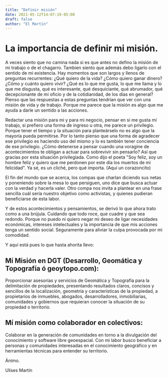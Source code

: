 ```yaml
---
title: "Definir misión"
date: 2021-05-12T14:07:19-05:00
draft: false
author: "El Martín"
---
```

# La importancia de definir mi misión. 

A veces siento que no camina nada si es que antes no defino la misión de mi trabajo o de el chagarro. Tambien siento que además debo ligarlo con el sentido de mi existencia. Hay momentos que son largos y llenos de preguntas recurrentes: ¿Qué quiero de la vida? ¿Cómo quiero ganar dinero? ¿Cómo y cuánto quiero vivir? ¿Qué es lo que me gusta, lo que me llama y lo que me disgusta, qué es interesante, qué desquiciante, qué abrumador, qué decepcionante de mi oficio y de la cotidianidad, de los días en general? Pienso que las respuestas a estas preguntas tendrían que ver con una misión de vida y de trabajo. Porque me parece que la misión es algo que me ayuda a darle un sentido a las acciones. 

Redactar una misión para mi y para mi negocio, pensar en si me gusta mí trabajo, si prefiero una forma de ingreso u otra, me parece un privilegio. Porque tener el tiempo y la situación para planteárselo no es algo que la mayoría pueda permitirse. Por lo tanto pienso que una forma de agradecer ese privilegio es haciendo uso del mismo y lo es también tener conciencia de ese privilegio. ¿Cómo detenerse a pensar cuando una voragine de acontecimientos te obligan a actuar para sobrevivir sin pensarlo? Así que gracias por esta situación privilegiada. Como dijo el poeta "Soy feliz, soy un hombre feliz y quiero que me perdonen por este día los muertos de mi felicidad". Ya sé, es un cliché, pero qué importa. (Aquí un corazoncito)

El fin del mundo que se acerca, los compas que charlan diciendo sus netas y poneniendo sobre la mesa lo que persiguen, uno dice que busca actuar con la verdad y hacerla valer. Otro compa nos invita a plantear en una frase sencilla cuál sería nuestro objetivo como activistas, y quienes pudieran beneficiarse de esta labor.

Y de estos acontecimientos y pensamientos, se derivó lo que ahora trato como a una brújula. Cuidando que todo roce, que cuadre y que sea redondo. Porque no puedo ni quiero negar mi deseo de ligar necesidades económicas, intereses intelectuales y la importancia de que mis acciones tenga un sentido social. Seguramente para aliviar la culpa provocada por mi comodidad.

Y aquí está pues lo que hasta ahorita llevo:

## Mí Misión en DGT (Desarrollo, Geomática y Topografía ó geoytopo.com):

Proporcionar asesorías y servicios de Geomática y Topografía para la delimitación de propiedades, presentando resultados claros, concisos y sencillos de la localización, geometría y características de la propiedad, a propietarios de inmuebles, abogados, desarrolladores, inmobiliarias, comunidades y gobiernos que requieran conocer la situación de su propiedad o territorio.

## Mí misión como colaborador en colectivos:

Colaborar en la generación de comunidades en torno a la divulgación del conocimiento y software libre geoespacial. Con mi labor busco beneficiar a personas y comunidades interesadas en el conocimiento geográfico y en herramientas técnicas para entender su territorio.

Ánimo.

Ulises Martín
